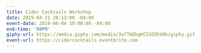 ```yaml
---
title: Cider Cocktails Workshop
date: 2019-04-21 20:13:00 -04:00
event-date: 2019-06-04 19:00:00 -04:00
end-time: '08PM'
giphy-url: https://media.giphy.com/media/3o7TKDhgKC52OZhV0k/giphy.gif
event-url: https://cidercocktails.eventbrite.com
---
```



